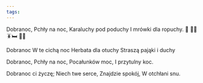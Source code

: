 ```yaml
---
tags:
---
```


Dobranoc,
Pchły na noc,
Karaluchy pod poduchy
I mrówki dla ropuchy.
🌃   🦗🌙   🪳🛏️   🐜🐸

Dobranoc
W te cichą noc
Herbata dla otuchy
Straszą pająki i duchy

Dobranoc,
Pchły na noc,
Pocałunków moc,
I przytulny koc.

Dobranoc ci życzę;
Niech twe serce,
Znajdzie spokój,
W otchłani snu.
